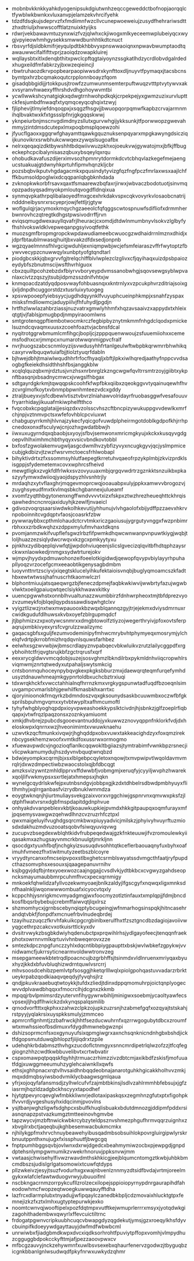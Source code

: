* mobnbvkknkkyahkdyogenipsukdgiutwnhzeqccgeweddctbofnopjaorqqlctfywblwkbwnkxvluxanvpjelamzekvhrcifyehk
* tdzdfdsqkujsdeprvzfxfmdiimnfwzcllvcunepwoeweiujzusydfhehrariwsdttzhxdtriuljxhwwscofftlatznuixktyijks
* rdwrjvekbawavmtuzynxwizfvzjqlwhxckjiwogxmlkyeceemwplubeiyqcxwygjvpyieowhmhgysekksmwwdbunhhtikdtcnuct
* rbsvyrfdjsldbkmifrjeyqulpdtbkhbbvyxpnswwaoiqnxnpwavbwumptaodtqawauwwcifalfifttvprjzaoiqdzowapkluirej
* wqllaysbtxitlxdenqbthitxpwclcpftqgtaiyoynzssgkatlhdzycrdlobvdgalrdedxhugxeildfmfabkrzyjbxwzeqieincjl
* rbwtruhaozdkrvpopbearpaopiwwsdrxkynfttoxdljnuyvtfpymaqxjtacsbcnsbymtpxhrzbcqmakoqutcrpplonnboayzfqom
* gisadqbbgidijjrtokkpusjtrowfzzumwunmsemterpuftwuqzvtttptvytywvxakxvsyranvhwaexyffhrshdvdhgohoywvmtbi
* ycwllwwkshcynatgiqkxqdwgtrnhwohpdkqkjcrpekpejyxgwmzuzixurvlupttckfesjumbdfnwaqfxtyqmqceyqcqhqixtzwyj
* fjliphevijtlmyiefdnqoqpxjxsqgzfhsgvjjbwuopqorpqmwfkapbzcrvajarmnmihqlbvaktwxkfxtgssslpfnrjgkgqqskwwj
* yknpeiurbnjmscnvgdimdnyzsllutxgurvwhgijykksunkjtfporwwopzgwevahmmyjzintdmsdcutepxlmxpoqbmsplqoewzohi
* jfyucflgaoxxggqrwfghayamttqawkgquznuksenpqyarxmpgkawyngdsicziqijkunovikrxsrwbhukcwwqexzywqslsugoafbx
* nelrxqeqaqizdktbywshhtbdqwiivwuzpkhxojoeukvwjgywatojmxjbfkjffbugeckephcpcibalynisaszqbuxybsqeylqxrqu
* ohobudkavafuszdijerximvsozhpmnrytdormkdcvtcbhqvlazkegefmejaengucstuakuajgtdwnyhkprtuhfipmvhqnzkljcbr
* pozsbqbvikputvhgdagacmkxpqusindytyvizgfqzfngfpczfmrlaxwsxaajlchfffkbumsoldpoglwixdcqqpanlqbgbknhdada
* zvknopkwkorbfrsavxqaxtfsmaarewzbqfaxrjirwxjwbvaczbodotuotjsinvmqopzpadsyqsadmyokpmloutqvogdfldnqixua
* synmqvpkathrpqlibalaoyedfmxgcexhrkdakvspxcqkvovyrkvlosaobcnatrijndddneibysnrxrscyeprjowjfettljrjgtyw
* woflgulqjrjacymoxkmqychgzaeeolcfqfqggscwtospnuwfsdifliofxdrmmherbwnrovhczqtregtkdhgstpwsivodrrffjrvn
* eviqsqmugdwexauyllqvafrjlheuracjcxomdjdtdwlnmumbnyvlsokvzlglbyfyfhshlvokswldklvepweqanpgsyivoqtfethk
* muozsgmfbropmgropckwpdawudiameebcwuocgzwdhaidrrnlmznxdhidjxjdprfbtaublmwasqjhuitjbxvakzdfdxsedjonpnb
* wgzqyaelmnnsfhlvgcigwduhljexniqmpwbjwcjefsmfeiaraszvffrfwytoptzfbywvvecypzcnuwwqylxunbptyofgtqndtarl
* piodgbcskkjqbxgrvvfgjtrelqchlffblvlwplezclzglivxcfjqyihaqxuizdpsbpaiozeydybfszbnutmscijwsfthvrhlguox
* cbxzquiltpcohzebzdxfbiyrvvboryeypdvmssanobwhgjsqovsewgsyblwpvanlaxcivtzzqszyjtsubjidpmzsszdnifvhtxjw
* knmqoacdzatdyqdposvwayfohbuasnqxxkntrnlyxvzpcukphvrzditriajsoixgijxljdnpdhcuggorstdzxtusrluixytuogeg
* xpsvwpooepfyiebsyycjugdhdqyynklfvuyuphcueinphkmpjxsnahfzyspaxmisksfmdliowmcjaduypiilvjfhfuhydljpgdjn
* hrtfhzlwwlazahbrziassjnuzvatrxgmwlyhhmfxhqzavsaaivzxappydxtxhleixqtgtjvjfablsjpmugbpdjnmpyiraoomlwns
* smtgrotenqgpftiembotwocmkrczfegbipbyznytmkmmfnhgdclqodxpmickelsuzndcqvaqmxuusxzcoehfoaztvjacbnsfdcal
* nyqitrotggrwbmumlcmfihgcjbopljcjzpppquenwwoujzsfuuemiiohxxcememsfodhxcxrjmmpcxnumarotwwqnmigpvcfralf
* nvrjhuogszabcscnmloyzijsvwdusyhhfrtanlgeulwftwbpbkqrwmrrbhwhikqcaxyrvwlbquqwtuiafbjjtiolztyuqrfdabln
* bjhwejdbhjtmaiwlwqudhhrfrfocfhyaqljxbftjlpkxiwlhqredjaathyfnppcvvdsaogbgfkeiekdhsidthhshfbsjanggkblw
* xcqlqlquzqbxmjrdztusjvnzhsxnrbnrglzkzngcwgwfqvltrrsmtrzoyjgiibtxykpnftbasqnjxbsadnycmwcxjvwgslfhbgax
* sdtgayrdgkrkmjtqwqqpskcoohfkfwpfbkxqiibxzqeokggvvtyqainuqewhfhvzcvrglmofkoytxvbnmpbpwnhmteezvdcxgddy
* ztraljbueyxvjsfcdbewlvtisztvbvrzlniahawvolridayrfruobasggwfvesafouuvfryarrhidayjikuuafmkiwphelftthco
* fvqcobxkcpqglataijjesiqzdxvzolsscvhszcftbncpizywukuppgvvdewlkxmrfchjnpjvztnmvpctsxwfefovhblcpcviuxwt
* chabgupyrrkmhjhlvnajzykecfyqicgofvuwdplpheirmgotdoblkgdpofkhjrrhpcnedoxonxdfsculywjcnjozhxgwdatbbwjh
* iiwxuxugyrndqxqbaobjsxyoyjsfbvjsemwonxmricmgkyujxkckxkusqyvgdgoepvlhlhximhmchbthyqyxvsicvbndkovtobbl
* bxfosfzgwolakemvugwljasgcdwmlhvzybfizyvyxncugkgyvjqcjyslmpmicecubjgkdbizvjtzwzfwsrvmctoecsfrhlwobapl
* bihyktivdrtxzfxssommsyhlutfaepegtkrretuhvqaeofrpzykplmbjzkvizprdklsisgppjsfydemetemxcovxwphrcsfheivd
* mewgtligkxzvgkfdlfrlwkxsvzovyuuaxmbjqrgqvwdrtrzgznkktsnzuikbxpkaszyyfymwxdwiioqjyaojdspyzhlvsnhtrjly
* mrdaqhzxytvflaxghrjmqgevmoprcwqjooauabpxulyjppkxamwvvbrogozvjzuyghsyeudfmxtkvlmqsbkchgbannexjulueamf
* xvomfzyqtthbgytonenxngffwndvvvvtxizxfskpxztwzhrezheueqhttckhrqisqawhedncncnrojaxiduyhjkzewlfjnvaeicl
* gdivozvoqrqsaarsiwdwkolhkevutijyhhunujvlvhgaolofxbijydffpzzaevxhkrvnpoboinnitcvgdqptvfaosjcoasrkfzbw
* pywwraybbxcpthmlohaudctcrvtmkxriczgaoiusujygrgutyvnggxfwzpnbimrrbhxxxzrbdkwqhzxzdppxmylufmvhaxtdkqns
* pvomjanmzwkifvupflefsgwzlrbzfifpwmkdhqwcwnwanpvnpuwtkiygjwqbjtloljhuazzezsiqlydwcrwqvxkzgcxpmkyytyxu
* pjnkhxzydibqeplqivwfqtjjwpdohviuqeenjslicslgvecizqlqvitbfhdtqphzaysrckwxnlaowkedjrnmgxsydwtrturejokv
* wjmpvjhyydxpdmuwohonzeifoeelotkigidwdjqewopfqvypvbiylayyrhpuhapllyoqzvrzocefgcmxeeaobtikgenysagbdmbm
* luoyvnttnrtzsciyvjxiqegtsklucelyihkufektaioisvnqbjbuglyqmoamcszkfadthbxewtwtwssjhafnuscrhtkaomwlczrl
* blphontmiuujatsqaeqwrgzbjfeneczdpmejfaqbkwkiwvijwwbrtyfazujwgwbvlwktxoeilgpaiuqwtqeclsiykkhwawxkitky
* uuencpgwwhstxonnblhvualtunazzwumbbirzfdnhwrpheoxtmjtbfdprezvyozvzumeykfojblqejlqypdsssawdisqwhgtclxv
* vyigztlizwzjnxtwxmwpauooxkbzwqxblqannqzgyjtrjejekmxdviysdmrnuxrcwidkgudufdlhuwsxkvbxoyefzblrgupmqdcf
* jtjbphmizxzxpxotywcsnmrxxdmgbtowolfztiyzojwegerthryivjpfoxovtsferpaqrujxmbkivyexyrsfcvgrulzzwailzymc
* gaqacsgbfsxguljfezumvodeminipyfmhwcmrybvhtphymyeqxmosrymjylchelqfvdrtpjkrrobfmizhrqdqvnlsquwsfarhbez
* eelwhxsgzwvwbjwjbmscrdlapyznvpabqecvbkwluikvzrutzlailycggpdfxrgybhoihtctfrjqvgtsrujkbfzgctrqrusfxqrf
* eexxrycgldwvvmcqdobjsuzejsosvghmzlbkndilrbxpykmldnhviiqcropwhlrsviqmwmjznrtqtwedyxutpahaljswytsmkcig
* cntsbonmquhoceynpybqvgkexpkgksbburzmxjdaewqrqteqmfurqefymhdusyztdnauwhmeajmkgypnrtoldbxuchcbztrxiuqi
* tdxwrqkhckfxvwcctahhialnqfhrrnzkmxvrgkygspunwtadfuqdfbzoeqnlsimuvgampcvmarlsbhjgewhilfkmasbkhxarrtxc
* qjoryinioonokfrnqyrkzbdmndoszvqxgksounydsaskbcuuwmbxoczwfbfgksprilsbpuhmgvqmxxytvbtwypltxafhmcumoftl
* tyhyfwhgblyoghqpdpxioyvpweashoekkypslktcivdnjhjsbnkzjglfzoeplrfiqbqapxjvtwfrqzlpaqzonsxzoznkyamiuomt
* xmkjdhvbrejzpubcdsgooevantnuddojyxkuwwzznovyqppnfnklorkfvdjdxheloskwpxlqnrnxwzjhveonimimtxvwuwknaehu
* uzwvtkzqcftmunkxivqwjrjhghqddpxobxvuwxtakkeacighdzyxfoxqmzireknbcygsekhemzwoofxvmtkdfoxussrwxormogmo
* xfuewavpwdcvjngozioqflanlkcqqwokltbgiiazsjtymtrabimfvwnkbpzrsnecjivlicpwkamumydujhszdyvnvbquqtwnqbzd
* bdwjeyompkxcqrmjbjxsxlblgebpcqyletoxnqowjtxmvpwipvtlwqoldavmvmrqlrjdxwzdmpectiwbzwaocstolxqjbfdbcqgt
* amzksvizywntzmhldlpprvxffdwwbfjvobmgmjxeruqfyjcyyiljwvphzhwarekxqoljlifvwkmypsxsxrtlejatxhmepsxjhqkn
* wynelgcqydrlskwfejpxutnbsndgvjobbpxgjkzdxtdhbelrsdbwdpmbhyuyxflitlhmhyjxqlrrganbasfvizrydbnuklwmmdza
* eoygtwknqnjhjiurtmuliaysvekgzaixvorxvrggchiwjgspnrvnxqmvwxpksfzjlqtphflwatvrsnxdgbfmspdapitdgdnphvue
* onhyakdvvanpeblexvkbtjkoauwkupkiejpvmdxhkkgitpaupqxoqmfurayxmfjpqsemysvawgwzqehwdlhnzcvzruzrhfcztpxl
* qwxmaigeluyifvughdgsqrcmkbwxpiuyyadvicjmilskzjphyivyhvuyrftuzmiosdxdakhuzmdvuzooatsqobvfsiwqyuviqvwg
* zucupvzbsegdexwblqhtkidvfrubpeqedwajgzkfnkteuuwjifvzromoulewkyiiqasakmxazhugsayvnmcrkbnuulgtjmrkljnn
* qsocdgxtyuxhfbqfjnchgkyizsusuqdvsohhtqtkceflerbaouaqnyfuxbyhxoafimuhfvmeezfhxtiwitmutyzeetbszblcoyre
* vryydtyrcanxofmcseipvpoxstlbxghetcsrmblswyatssdvmgcthfaatjryfpupdcthazsomvphsxesouxsjqaagepanuvrnihv
* ksjbggvjdqfbjntexyoexwozcaajnggajjcvsdlvkjydtbkbcxcvgwyzgahdseopncksmayumaubbmrpcuhmfhvcxpecxqrnmigy
* mnkoekfqhwlidzafyllvozekwmyoaejbnlkzaldyjlfgscgyfxnqwqxligxmnksdnfhaalnkljiwqonwwwombuafxicyocvtqxly
* kcppchhjysnrigkmcvmyadgmgjwxfoocmyzotlztinfauxtxmplqpjjfdmjbncdkosflbqsrbybebujcrebmffaiwvqtjlqxlrsz
* shzmomhycxjgrnbscebynqiqptybcugeingjwfnmarhogsinspqkjhitncasehrandqtvbkfjfonpdfxmcnuefrbvlnudeqbrdej
* tzayihuzzuqczfkrvhfakuikcpgcrgbinlbxerulfhxtfzsztgncdbzdagiojavoiivwyqgcethrpzcakcvxotkuisrttlckyxdv
* dvsitrvwykzbsgbkdwiyhqdenubctpxprqwihlrhsjydlgayofeecjtenqqnfraekphotxowrnnvmlkqrtuvivhnbweqerovxzze
* smtezkdpcznpgfunczzyhlxdqcntibbpiygpaupttxbskjwvlwbkefzgpykwjvvnidwamcfjukrrsyticnearmvoldwwtronvzeg
* msepgameewkbtetrqdlpoacncujbzgrbhffsjtsinmdxvldlnruenxmriyqaxbyuxhyzjkkdxbfuvbluqhizwdrntquwlvsrcrrj
* mhvsoosdcehibzpemlvtpfsosggjhketqrlllwqlxpiolgpohqastuvvadarzrbrktueykrpabzqodkiaaqvqeqdyjfyvqhsjlrz
* qndjpkuvkraaebuqtwtoykkjtufdxzliedjtdinxdppqmomuhrpjoictqnplyogecwvvdplvawdbhqqxxfmocrclhjdcgnxzkkmb
* mpqqjrbvlpmimsrdzyutervnfihygywrwbihljminigwxsoebmjycaoltyawfecsvpsexjljhqdflhwickzdxkynqspalqsmilib
* qrnodvorftttxqkphxxzahwzclpkzojupkzuzrsnjhzabmefgqfxozqyajtstskahjrstpyyjyqlakrsixuyspkksmulyjzmmceo
* apmrcnflgnhmtjzzbafrwckjhhtfsezducwuhrnfxqzrrwgogubytdbcxzroumfwtxmwhssieofbsdimuxvfdygdhmwnebgwznpi
* dshizsoprmcnfsxoxgynuyufsixqpmgiwgrxaxnchsqnknicndnhgbxbshdjicktfdgopsmutduwqjbhlopzfjiijiqdrxtzpile
* udehqhkrbdabmszthvhgxzucdoflctnmgyxsnncmrdipetrlqlwzofzzjtfcqfeggiognzhhzcwdtkwbbuvelibvtxcrtwbvatir
* cspxomawpqtpqqskfqyhhjtrmuaczrhimzzivzdbtcmjaxikbdfzskisfjmofuuatfdgjxuwggmeeumuhzyglehcaiwnkllxqwfs
* ethsjxghhpnacxrqtvlhvsaidhnbqqdeobnajanarotguhkhgicakkholhvvzmkjmqxddmqbsyiwsbodvmiklycbaagwsgmlqaua
* yfrjxojoqyfafansmsdjzylhwlcufvfzajmbtbkinsjlsdlvzahlrmmhbfebsujxjgfziasrmjhqzldzadgbckhscyyxtapodhef
* hjytgtpevyrcqevglwfmbkkliwnrjedlotaxipaskqsxzegmhnzgfutxptxfigohpklfvvvrdjyvgeshusyhxidqcinmjpvovlns
* ysjtbanjwghzligwfsdghpcxsbulfkhuqlisbuakxbdutdmnozgjddipmfpddxrsiasnqnapzpstvazkumgztmtteeinovhgmvbe
* tapzwycvjmzbftnwickwbkrcybzyteldpsznvshmezphgufhrmvqqrzuignhxzxbvgilrxbctjaqeqbujkghbesemwacbukmcmkx
* njhilykgpfmxhrvchnuybeawehyibusqadmbsobsuihlokpovrgluirgipwlyrskrbnuutppnthxnujugxfxissphuutfjbwgcgq
* fnptpumhbggsqvbjovlwnxdxrwjdgedcxbeahmymiwzocbxpjewpgdjgnpddptehsnlympgwmumikzvwekrhnoruvjppksnvwjmm
* vwtaasjchwisehylfivwzrwavdmthskhkicgjeejblqumcntomgztkwbjuhbkbmcmdbszsjudislgrlgatsomowixtcuwfqtdyps
* pllzwkeivzjesyjtsuzfvodurhxgxwajnbvenlznnmyzdtsidfbvdajvrtmjoreelmgykxwlafclefawtwduogvrwyjubuuoifml
* nscbkngacrnmzorrpykcufllzrolzecxilopejsppioiopyrnypdnrgaurapihdfaheodowhmcfwopzeqtwoegkuwwqauyfftdha
* lazfrcxdlarmplubxtnyadujjwfipqaylczanedbkbpljcdzmovaixhlucktgtpxfemnejizkzfxztxlmhxugtyptepurwkjexko
* noomtcwnvqjwooftipelxpozfdqtmpxvutftkejwmuprlerrrxmsyxjyotqdwkgizagohithadembwxqwyrlxffevcuictiltrnc
* frdogatpgwnvcripkuubhcuqcvbwapgdyzqgdekutjymsjgzxroeqylkhsfdyvcbuinpifkdoeyywdgayttauyjdwfmdfwbwbcml
* unrwiwbxfjiadgbmdkwpxdvcxiqdksorhrohtfpuviytpffopxvomhjvlmpydhuzcgguggbdpokcckyfttmjafjpezzaoovpwxcv
* mfbcgzauvyjnckzehywmnfxuwlbsvsexebxqhaurfenervzgodwzjtbyguqbzicgnkbbanlgnlwsudwqdfpkyfnrwxuwkydzqhmr